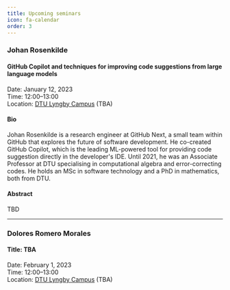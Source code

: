 ```yaml
---
title: Upcoming seminars
icon: fa-calendar
order: 3
---
```


### Johan Rosenkilde 

#### GitHub Copilot and techniques for improving code suggestions from large language models

Date: January 12, 2023   
Time: 12:00–13:00   
Location: [DTU Lyngby Campus](https://www.dtu.dk/english/about/campuses/dtu-lyngby-campus) (TBA)  

#### Bio

Johan Rosenkilde is a research engineer at GitHub Next, a small team within GitHub that explores the future of software development. He co-created GitHub Copilot, which is the leading ML-powered tool for providing code suggestion directly in the developer's IDE. Until 2021, he was an Associate Professor at DTU specialising in computational algebra and error-correcting codes. He holds an MSc in software technology and a PhD in mathematics, both from DTU.

#### Abstract

TBD


-----

### Dolores Romero Morales

#### Title: TBA

Date: February 1, 2023   
Time: 12:00–13:00   
Location: [DTU Lyngby Campus](https://www.dtu.dk/english/about/campuses/dtu-lyngby-campus) (TBA)  

